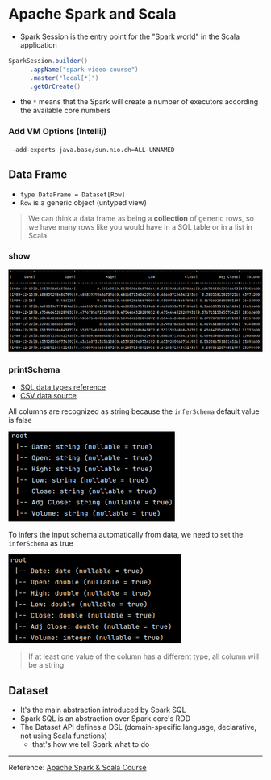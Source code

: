 # Apache Spark and Scala

- Spark Session is the entry point for the "Spark world" in the Scala application
```scala
SparkSession.builder()
      .appName("spark-video-course")
      .master("local[*]")
      .getOrCreate()
```
- the `*` means that the Spark will create a number of executors according the available core numbers 

### Add VM Options (Intellij)
`--add-exports java.base/sun.nio.ch=ALL-UNNAMED`

## Data Frame
- `type DataFrame = Dataset[Row]`
- `Row` is a generic object (untyped view)
> We can think a data frame as being a **collection** of generic rows, so we have many rows like you would have in a SQL table or in a list in Scala

### show
![show](docs/images/data-frame-show.png)

### printSchema
- [SQL data types reference](https://spark.apache.org/docs/latest/sql-ref-datatypes.html)
- [CSV data source](https://spark.apache.org/docs/latest/sql-data-sources-csv.html)

All columns are recognized as string because the `inferSchema` default value is false  

![show](docs/images/data-frame-schema.png)

To infers the input schema automatically from data, we need to set the `inferSchema` as true

![show](docs/images/data-frame-infer-schema.png)

> If at least one value of the column has a different type, all column will be a string

## Dataset
- It's the main abstraction introduced by Spark SQL
- Spark SQL is an abstraction over Spark core's RDD
- The Dataset API defines a DSL (domain-specific language, declarative, not using Scala functions)
    - that's how we tell Spark what to do

---
Reference: [Apache Spark & Scala Course](https://www.youtube.com/watch?v=l9vuR2SPGGQ&list=PLeEh_6coH9EpIwsiNiDCW0V-UjNZElF0d)
